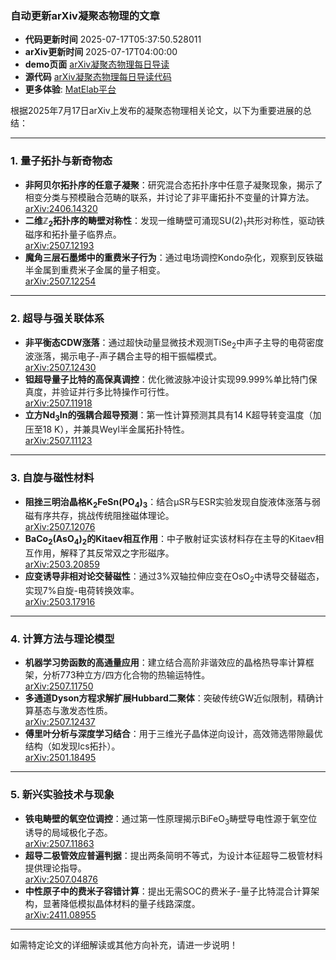 ### 自动更新arXiv凝聚态物理的文章
  - **代码更新时间** 2025-07-17T05:37:50.528011
  - **arXiv更新时间** 2025-07-17T04:00:00
  - **demo页面** [arXiv凝聚态物理每日导读](https://iopwsy.github.io/arXiv_cond-mat/)
  - **源代码** [arXiv凝聚态物理每日导读代码](https://github.com/iopwsy/arXiv_cond-mat/)
  - **更多体验**: [MatElab平台](https://in.iphy.ac.cn/eln/#/recday)

根据2025年7月17日arXiv上发布的凝聚态物理相关论文，以下为重要进展的总结：

---

### **1. 量子拓扑与新奇物态**
- **非阿贝尔拓扑序的任意子凝聚**：研究混合态拓扑序中任意子凝聚现象，揭示了相变分类与预模融合范畴的联系，并讨论了非平庸拓扑不变量的计算方法。  
  [arXiv:2406.14320](https://arxiv.org/abs/2406.14320)  
- **二维$\mathbb{Z}_2$拓扑序的畴壁对称性**：发现一维畴壁可涌现SU(2)$_1$共形对称性，驱动铁磁序和拓扑量子临界点。  
  [arXiv:2507.12193](https://arxiv.org/abs/2507.12193)  
- **魔角三层石墨烯中的重费米子行为**：通过电场调控Kondo杂化，观察到反铁磁半金属到重费米子金属的量子相变。  
  [arXiv:2507.12254](https://arxiv.org/abs/2507.12254)  

---

### **2. 超导与强关联体系**
- **非平衡态CDW涨落**：通过超快动量显微技术观测TiSe$_2$中声子主导的电荷密度波涨落，揭示电子-声子耦合主导的相干振幅模式。  
  [arXiv:2507.12430](https://arxiv.org/abs/2507.12430)  
- **钽超导量子比特的高保真调控**：优化微波脉冲设计实现99.999%单比特门保真度，并验证并行多比特操作可行性。  
  [arXiv:2507.11918](https://arxiv.org/abs/2507.11918)  
- **立方Nd$_3$In的强耦合超导预测**：第一性计算预测其具有14 K超导转变温度（加压至18 K），并兼具Weyl半金属拓扑特性。  
  [arXiv:2507.11123](https://arxiv.org/abs/2507.11123)  

---

### **3. 自旋与磁性材料**
- **阻挫三明治晶格K$_2$FeSn(PO$_4$)$_3$**：结合μSR与ESR实验发现自旋液体涨落与弱磁有序共存，挑战传统阻挫磁体理论。  
  [arXiv:2507.12076](https://arxiv.org/abs/2507.12076)  
- **BaCo$_2$(AsO$_4$)$_2$的Kitaev相互作用**：中子散射证实该材料存在主导的Kitaev相互作用，解释了其反常双之字形磁序。  
  [arXiv:2503.20859](https://arxiv.org/abs/2503.20859)  
- **应变诱导非相对论交替磁性**：通过3%双轴拉伸应变在OsO$_2$中诱导交替磁态，实现7%自旋-电荷转换效率。  
  [arXiv:2503.17916](https://arxiv.org/abs/2503.17916)  

---

### **4. 计算方法与理论模型**
- **机器学习势函数的高通量应用**：建立结合高阶非谐效应的晶格热导率计算框架，分析773种立方/四方化合物的热输运特性。  
  [arXiv:2507.11750](https://arxiv.org/abs/2507.11750)  
- **多通道Dyson方程求解扩展Hubbard二聚体**：突破传统GW近似限制，精确计算基态与激发态性质。  
  [arXiv:2507.12437](https://arxiv.org/abs/2507.12437)  
- **傅里叶分析与深度学习结合**：用于三维光子晶体逆向设计，高效筛选带隙最优结构（如发现lcs拓扑）。  
  [arXiv:2501.18495](https://arxiv.org/abs/2501.18495)  

---

### **5. 新兴实验技术与现象**
- **铁电畴壁的氧空位调控**：通过第一性原理揭示BiFeO$_3$畴壁导电性源于氧空位诱导的局域极化子态。  
  [arXiv:2507.11863](https://arxiv.org/abs/2507.11863)  
- **超导二极管效应普遍判据**：提出两条简明不等式，为设计本征超导二极管材料提供理论指导。  
  [arXiv:2507.04876](https://arxiv.org/abs/2507.04876)  
- **中性原子中的费米子容错计算**：提出无需SOC的费米子-量子比特混合计算架构，显著降低模拟晶体材料的量子线路深度。  
  [arXiv:2411.08955](https://arxiv.org/abs/2411.08955)  

--- 

如需特定论文的详细解读或其他方向补充，请进一步说明！